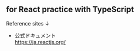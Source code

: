 ## for React practice with TypeScript

Reference sites ↓<br>

- 公式ドキュメント<br>
  https://ja.reactjs.org/

